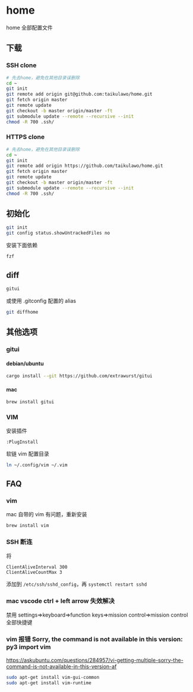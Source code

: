 # home

home 全部配置文件

## 下载

### SSH clone

```bash
# 先去home，避免在其他目录误删除
cd ~
git init
git remote add origin git@github.com:taikulawo/home.git
git fetch origin master
git remote update
git checkout -b master origin/master -ft
git submodule update --remote --recursive --init
chmod -R 700 .ssh/
```

### HTTPS clone

```bash
# 先去home，避免在其他目录误删除
cd ~
git init
git remote add origin https://github.com/taikulawo/home.git
git fetch origin master
git remote update
git checkout -b master origin/master -ft
git submodule update --remote --recursive --init
chmod -R 700 .ssh/
```

## 初始化

```bash
git init
git config status.showUntrackedFiles no
```

安装下面依赖

```bash
fzf
```

## diff

```bash
gitui
```

或使用 .gitconfig 配置的 alias

```bash
git diffhome
```

## 其他选项

### gitui

#### debian/ubuntu

```bash
cargo install --git https://github.com/extrawurst/gitui
```

#### mac

```bash
brew install gitui
```

### VIM

安装插件

```vim
:PlugInstall
```

软链 vim 配置目录

```bash
ln ~/.config/vim ~/.vim
```

## FAQ

### vim

mac 自带的 vim 有问题，重新安装

```bash
brew install vim
```

### SSH 断连

将

```
ClientAliveInterval 300
ClientAliveCountMax 3
```

添加到 `/etc/ssh/sshd_config`，再 `systemctl restart sshd`

### mac vscode ctrl + left arrow 失效解决

禁用 settings=>keyboard=>function keys=>mission control=>mission control 全部快捷键

### vim 报错 Sorry, the command is not available in this version: py3 import vim

https://askubuntu.com/questions/284957/vi-getting-multiple-sorry-the-command-is-not-available-in-this-version-af

```bash
sudo apt-get install vim-gui-common
sudo apt-get install vim-runtime
```
